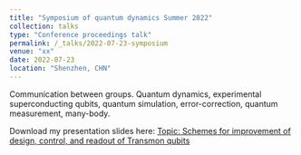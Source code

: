 ```yaml
---
title: "Symposium of quantum dynamics Summer 2022"
collection: talks
type: "Conference proceedings talk"
permalink: /_talks/2022-07-23-symposium
venue: "xx"
date: 2022-07-23
location: "Shenzhen, CHN"
---
```


Communication between groups. Quantum dynamics, experimental superconducting qubits, quantum simulation, error-correction, quantum measurement, many-body. 

Download my presentation slides here:
[Topic: Schemes for improvement of design, control, and readout of
Transmon qubits](http://lockonchen.github.io/files/Present_my_projects.pdf)
